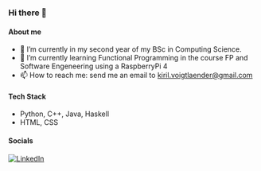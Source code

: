 ### Hi there 👋
#### About me

- 🔭 I’m currently in my second year of my BSc in Computing Science.
- 🌱 I’m currently learning Functional Programming in the course FP and Software Engeneering using a RaspberryPi 4
- 📫 How to reach me: send me an email to kiril.voigtlaender@gmail.com

#### Tech Stack
* Python, C++, Java, Haskell
* HTML, CSS

#### Socials
<a rel="nofollow noopener noreferrer" target="_blank" href="https://www.linkedin.com/in/kiril-voigtl%C3%A4nder-04217829a/">
  <img src="https://img.shields.io/badge/LinkedIn-0077B5?style=for-the-badge&logo=linkedin&logoColor=white" alt="LinkedIn"></a>
